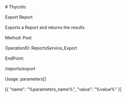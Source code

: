 <br>#     Thycotic</br>
<br>Export Report</br>
<br>Exports a Report and returns the results</br>
<br>Method: Post</br>
<br>OperationID: ReportsService_Export</br>
<br>EndPoint:</br>
<br>/reports/export</br>
<br>Usage: parameters[]</br>
<br>[{
  "name": "%parameters_name%",
  "value": "%value%"
}]</br>
